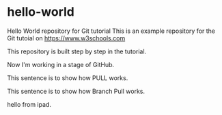 # hello-world
Hello World repository for Git tutorial
This is an example repository for the Git tutoial on https://www.w3schools.com

This repository is built step by step in the tutorial.

Now I'm working in a stage of GitHub.

This sentence is to show how PULL works.

This sentence is to show how Branch Pull works.

hello from ipad.
